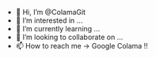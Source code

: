 - 👋 Hi, I’m @ColamaGit
- 👀 I’m interested in ...
- 🌱 I’m currently learning ...
- 💞️ I’m looking to collaborate on ...
- 📫 How to reach me -> Google Colama !!

<!---
ColamaGit/ColamaGit is a ✨ special ✨ repository because its `README.md` (this file) appears on your GitHub profile.
You can click the Preview link to take a look at your changes.
--->
